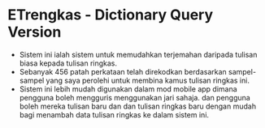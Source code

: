 # ETrengkas - Dictionary Query Version
- Sistem ini ialah sistem untuk memudahkan terjemahan daripada tulisan biasa kepada tulisan ringkas.
- Sebanyak 456 patah perkataan telah direkodkan berdasarkan sampel-sampel yang saya perolehi untuk membina kamus tulisan ringkas ini.
- Sistem ini lebih mudah digunakan dalam mod mobile app dimana pengguna boleh mengguris menggunakan jari sahaja. dan pengguna boleh mereka tulisan baru dan dan tulisan ringkas baru dengan mudah bagi menambah data tulisan ringkas ke dalam sistem ini.
